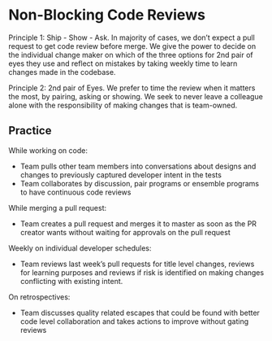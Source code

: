 # Non-Blocking Code Reviews

Principle 1: Ship - Show - Ask. In majority of cases, we don’t expect a pull request to get code review before merge. We give the power to decide 
on the individual change maker on which of the three options for 2nd pair of eyes they use and reflect on mistakes by taking weekly time to learn changes made in the codebase. 

Principle 2: 2nd pair of Eyes. We prefer to time the review when it matters the most, by pairing, asking or showing. We seek to 
never leave a colleague alone with the responsibility of making changes that is team-owned. 

## Practice

While working on code:

* Team pulls other team members into conversations about designs and changes to previously captured developer intent in the tests
* Team collaborates by discussion, pair programs or ensemble programs to have continuous code reviews

While merging a pull request:

* Team creates a pull request and merges it to master as soon as the PR creator wants without waiting for approvals on the pull request

Weekly on individual developer schedules:

* Team reviews last week’s pull requests for title level changes, reviews for learning purposes and reviews if risk is identified on making changes conflicting with existing intent. 

On retrospectives:

* Team discusses quality related escapes that could be found with better code level collaboration and takes actions to improve without gating reviews
